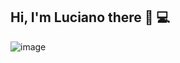 ## Hi, I'm Luciano there 👋 💻
![image](https://github.com/user-attachments/assets/fad5a2d8-4b06-4490-ade3-dc2a3e2d6d9f)

<!--
**lcmartins/lcmartins** is a ✨ _special_ ✨ repository because its `README.md` (this file) appears on your GitHub profile.

Here are some ideas to get you started:

- 🔭 I’m currently working on ...
- 🌱 I’m currently learning ...
- 👯 I’m looking to collaborate on ...
- 🤔 I’m looking for help with ...
- 💬 Ask me about ...
- 📫 How to reach me: ...
- 😄 Pronouns: ...
- ⚡ Fun fact: ...
-->
